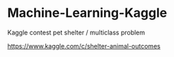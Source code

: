 # Machine-Learning-Kaggle
Kaggle contest pet shelter / multiclass problem

https://www.kaggle.com/c/shelter-animal-outcomes
